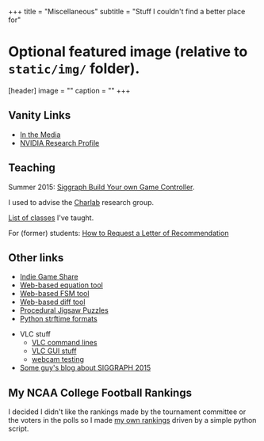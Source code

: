 +++
title = "Miscellaneous"
subtitle = "Stuff I couldn't find a better place for"

# Optional featured image (relative to `static/img/` folder).
[header]
image = ""
caption = ""
+++

## Vanity Links

<!-- * [My Google Scholar Page](http://scholar.google.com/citations?user=WzhSQzkAAAAJ) -->
<!-- * [My Erdos number of 4](http://academic.research.microsoft.com/VisualExplorer#3829195&1112639) -->
* [In the Media](/media/)
* [NVIDIA Research Profile](http://research.nvidia.com/person/josef-spjut)

## Teaching

Summer 2015: [Siggraph Build Your own Game Controller](/class/game-controller).

I used to advise the [Charlab](http://charlab.github.io/) research group.

[List of classes](/teaching) I've taught.

For (former) students: [How to Request a Letter of Recommendation](/teaching/recs)

## Other links

* [Indie Game Share](http://itch.io/)
* [Web-based equation tool](http://www.sciweavers.org/free-online-latex-equation-editor)
* [Web-based FSM tool](http://madebyevan.com/fsm/)
* [Web-based diff tool](/diff)
* [Procedural Jigsaw Puzzles](http://n-e-r-v-o-u-s.com/projects/puzzles/)
* [Python strftime formats](http://strftime.org/)
<!-- * [site pages](pages.html) -->
* VLC stuff
  * [VLC command lines](https://www.videolan.org/doc/streaming-howto/en/ch04.html)
  * [VLC GUI stuff](http://www.videolan.org/doc/streaming-howto/en/ch02.html)
  * [webcam testing](https://help.ubuntu.com/community/Webcam)
* [Some guy's blog about SIGGRAPH 2015](http://www.postmagazine.com/Post-Blog/2015/August/SIGGRAPH-2015-Day-1-VR-keynote-parallax-mapping-.aspx)

## My NCAA College Football Rankings

I decided I didn't like the rankings made by the tournament committee
or the voters in the polls so I made [my own rankings](/ncaaf)
driven by a simple python script. 

